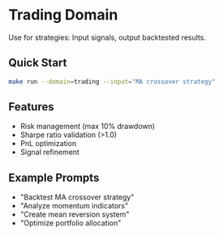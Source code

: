 # Trading Domain

Use for strategies: Input signals, output backtested results.

## Quick Start
```bash
make run --domain=trading --input="MA crossover strategy"
```

## Features
- Risk management (max 10% drawdown)
- Sharpe ratio validation (>1.0)
- PnL optimization
- Signal refinement

## Example Prompts
- "Backtest MA crossover strategy"
- "Analyze momentum indicators"
- "Create mean reversion system"
- "Optimize portfolio allocation"